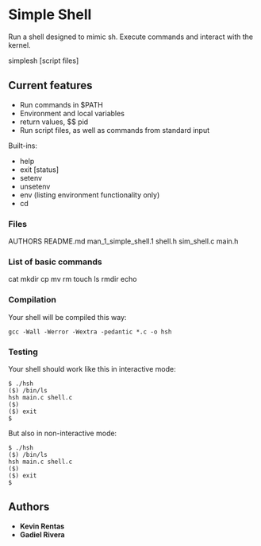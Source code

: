 # Simple Shell

Run a shell designed to mimic sh. Execute commands and interact with the kernel.

simplesh [script files]

## Current features

* Run commands in $PATH
* Environment and local variables
* return values, $$ pid
* Run script files, as well as commands from standard input

Built-ins:
* help
* exit [status]
* setenv
* unsetenv
* env (listing environment functionality only)
* cd

### Files
AUTHORS
README.md
man_1_simple_shell.1
shell.h
sim_shell.c
main.h

### List of basic commands
cat
mkdir
cp
mv
rm
touch
ls
rmdir
echo

### Compilation
Your shell will be compiled this way:

`gcc -Wall -Werror -Wextra -pedantic *.c -o hsh`

### Testing

Your shell should work like this in interactive mode:

```
$ ./hsh
($) /bin/ls
hsh main.c shell.c
($)
($) exit
$
```
But also in non-interactive mode:

```
$ ./hsh
($) /bin/ls
hsh main.c shell.c
($)
($) exit
$
```

## Authors

* **Kevin Rentas**
* **Gadiel Rivera**
